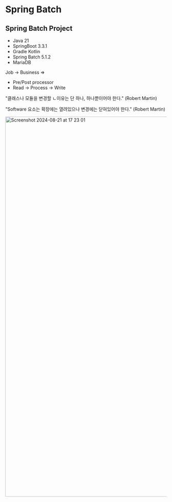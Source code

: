 # Spring Batch
## Spring Batch Project
- Java 21
- SpringBoot 3.3.1
- Gradle Kotlin
- Spring Batch 5.1.2
- MariaDB

Job -> Business => 
- Pre/Post processor
- Read -> Process -> Write

"클래스나 모듈을 변경할 ㄴ이유는 단 하나, 하나뿐이어야 한다." (Robert Martin)

"Software 요소는 확장에는 열려있으나 변경에는 닫혀있어야 한다." (Robert Martin)

<img width="1187" alt="Screenshot 2024-08-21 at 17 23 01" src="https://github.com/user-attachments/assets/09bb03cf-7f11-49ce-b82e-59fb6f36b801">
